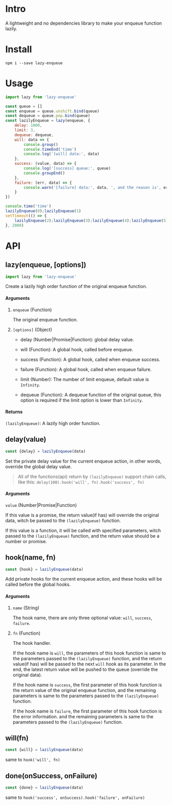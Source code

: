 # Intro
A lightweight and no dependencies library to make your enqueue function lazily.

# Install
```
npm i --save lazy-enqueue
```

# Usage

```javascript
import lazy from 'lazy-enqueue'

const queue = []
const enqueue = queue.unshift.bind(queue)
const dequeue = queue.pop.bind(queue)
const lazilyEnqueue = lazy(enqueue, {
    delay: 1000,
    limit: 3,
    dequeue: dequeue,
    will: data => {
        console.group()
        console.timeEnd('time')
        console.log('[will] data:', data)
    },
    success: (value, data) => {
        console.log('[success] queue:', queue)
        console.groupEnd()
    },
    failure: (err, data) => {
        console.warn('[failure] data:', data, ', and the reason is', err)
    }
})

console.time('time')
lazilyEnqueue(0);lazilyEnqueue(1)
setTimeout(() => {
    lazilyEnqueue(2);lazilyEnqueue(3);lazilyEnqueue(4);lazilyEnqueue(5)
}, 2000)
```

# API

## lazy(enqueue, [options])
```javascript
import lazy from 'lazy-enqueue'
```
Create a lazily high order function of the original enqueue function.

#### Arguments
1. `enqueue` (Function)

    The original enqueue function.

2. `[options]` (Object)

    - delay (Number|Promise|Function): global delay value.

    - will (Function): A global hook, called before enqueue.

    - success (Function): A global hook, called when enqueue success.

    - failure (Function): A global hook, called when enqueue failure.

    - limit (Number): The number of limit enqueue, default value is `Infinity`.

    - dequeue (Function): A dequeue function of the original queue, this option is required if the limit option is lower than `Infinity`.

#### Returns
`(lazilyEnqueue)`: A lazily high order function.

## delay(value)
```javascript
const {delay} = lazilyEnqueue(data)
```
Set the private delay value for the current enqueue action, in other words, override the global delay value.

> All of the functions(api) return by `(lazilyEnqueue)` support chain calls, like this:
> `delay(100).hook('will', fn).hook('success', fn)`

#### Arguments
`value` (Number|Promise|Function)

If this value is a promise,
the return value(if has) will override the original data, witch be passed to the `(lazilyEnqueue)` function.

If this value is a function,
it will be called with specified parameters, witch passed to the `(lazilyEnqueue)` function,
and the return value should be a number or promise.

## hook(name, fn)
```javascript
const {hook} = lazilyEnqueue(data)
```
Add private hooks for the current enqueue action, and these hooks will be called before the global hooks.

#### Arguments
1. `name` (String)

    The hook name, there are only three optional value: `will`, `success`, `failure`.

2. `fn` (Function)

    The hook handler.

    If the hook name is `will`,
    the parameters of this hook function is same to the parameters passed to the `(lazilyEnqueue)` function,
    and the return value(if has) will be passed to the next `will` hook as its parameter.
    In the end, the latest return value will be pushed to the queue (override the original data).

    If the hook name is `success`, the first parameter of this hook function is the return value of the original enqueue function,
    and the remaining parameters is same to the parameters passed to the `(lazilyEnqueue)` function.

    If the hook name is `failure`, the first parameter of this hook function is the error information.
    and the remaining parameters is same to the parameters passed to the `(lazilyEnqueue)` function.

## will(fn)
```javascript
const {will} = lazilyEnqueue(data)
```
same to `hook('will', fn)`

## done(onSuccess, onFailure)
```javascript
const {done} = lazilyEnqueue(data)
```
same to `hook('success', onSuccess).hook('failure', onFailure)`

